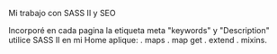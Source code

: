 Mi trabajo con SASS II y SEO

Incorporé en cada pagina la etiqueta meta "keywords" y "Description"
utilice SASS II en mi Home 
aplique: 
. maps 
. map get
. extend
. mixins.



